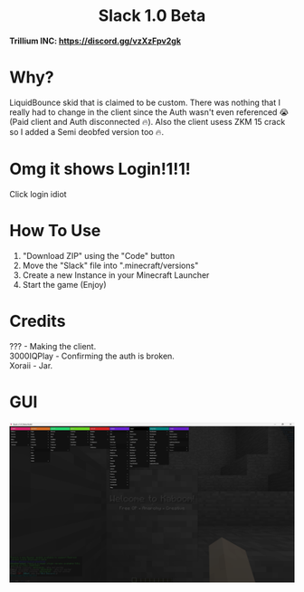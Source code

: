 <h1 align="center">Slack 1.0 Beta</h1>

**Trillium INC: https://discord.gg/vzXzFpv2gk**

# Why?
LiquidBounce skid that is claimed to be custom. There was nothing that I really had to change in the client since the Auth wasn't even referenced 😭 (Paid client and Auth disconnected 🔥). Also the client usess ZKM 15 crack so I added a Semi deobfed version too 🔥.

# Omg it shows Login!1!1!

Click login idiot

# How To Use
1. "Download ZIP" using the "Code" button
2. Move the "Slack" file into ".minecraft/versions"
3. Create a new Instance in your Minecraft Launcher
4. Start the game (Enjoy)

# Credits

??? - Making the client. <br>
3000IQPlay - Confirming the auth is broken. <br>
Xoraii - Jar.

# GUI
![image](https://github.com/WS-External-Cloud/Readme-Assets/blob/main/slack-gui.png?raw=true)
